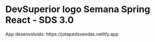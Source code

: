 <h1>DevSuperior logo Semana Spring React - SDS 3.0</h1>

<p> App desenvolvido: https://jotapedsvendas.netlify.app</p>
